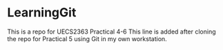 # LearningGit
This is a repo for UECS2363 Practical 4-6
This line is added after cloning the repo for Practical 5 using Git in my own workstation.